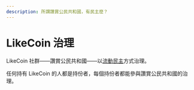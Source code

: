 ```yaml
---
description: 所謂讚賞公民共和國，有民主麼？
---
```


# LikeCoin 治理

LikeCoin 社群——讚賞公民共和國——以[流動民主](https://docs.like.co/v/zh/user-guide/likecoin-chain/liquid-democracy)方式治理。

任何持有 LikeCoin 的人都是持份者，每個持份者都能參與讚賞公民共和國的治理。

